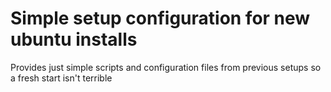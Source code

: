 # Simple setup configuration for new ubuntu installs

Provides just simple scripts and configuration files from previous setups so a fresh start isn't terrible